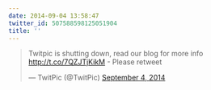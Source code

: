 ```yaml
---
date: 2014-09-04 13:58:47
twitter_id: 507588598125051904
title: ''
---
```


<blockquote class="twitter-tweet"><p lang="en" dir="ltr">Twitpic is shutting down, read our blog for more info <a href="http://t.co/7QZJTjKikM">http://t.co/7QZJTjKikM</a> - Please retweet</p>&mdash; TwitPic (@TwitPic) <a href="https://twitter.com/TwitPic/status/507582252507992064?ref_src=twsrc%5Etfw">September 4, 2014</a></blockquote>
<script async src="https://platform.twitter.com/widgets.js" charset="utf-8"></script>
